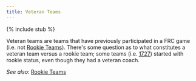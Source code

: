 ```yaml
---
title: Veteran Teams
---
```


{% include stub %}

Veteran teams are teams that have previously participated in a FRC game (i.e.
not [Rookie Teams](rookie-teams)). There's some question as to what constitutes
a veteran team versus a rookie team; some teams (i.e. [1727](/frc1000/1727))
started with rookie status, even though they had a veteran coach.

_See also_: [Rookie Teams](rookie-teams)